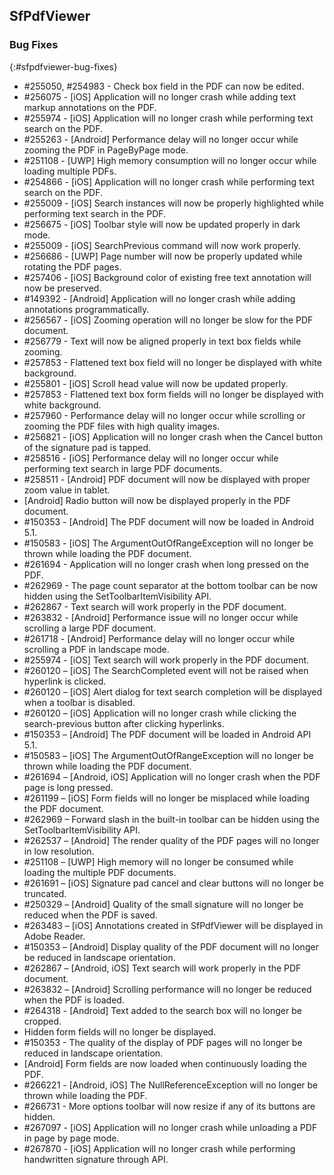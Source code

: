 ## SfPdfViewer

### Bug Fixes
{:#sfpdfviewer-bug-fixes}

* \#255050, \#254983 - Check box field in the PDF can now be edited.
* \#256075 - [iOS] Application will no longer crash while adding text markup annotations on the PDF. 
* \#255974 - [iOS] Application will no longer crash while performing text search on the PDF.
* \#255263 - [Android] Performance delay will no longer occur while zooming the PDF in PageByPage mode.
* \#251108 - [UWP] High memory consumption will no longer occur while loading multiple PDFs. 
* \#254866 - [iOS] Application will no longer crash while performing text search on the PDF.
* \#255009 - [iOS] Search instances will now be properly highlighted while performing text search in the PDF.
* \#256675 - [iOS] Toolbar style will now be updated properly in dark mode. 
* \#255009 - [iOS] SearchPrevious command will now work properly.
* \#256686 - [UWP] Page number will now be properly updated while rotating the PDF pages.
* \#257406 - [iOS] Background color of existing free text annotation will now be preserved. 
* \#149392 - [Android] Application will no longer crash while adding annotations programmatically. 
* \#256567 - [iOS] Zooming operation will no longer be slow for the PDF document.
* \#256779 - Text will now be aligned properly in text box fields while zooming.
* \#257853 - Flattened text box field will no longer be displayed with white background.
* \#255801 - [iOS] Scroll head value will now be updated properly.
* \#257853 - Flattened text box form fields will no longer be displayed with white background.
* \#257960 - Performance delay will no longer occur while scrolling or zooming the PDF files with high quality images. 
* \#256821 - [iOS] Application will no longer crash when the Cancel button of the signature pad is tapped. 
* \#258516 - [iOS] Performance delay will no longer occur while performing text search in large PDF documents.
* \#258511 - [Android] PDF document will now be displayed with proper zoom value in tablet.
* [Android] Radio button will now be displayed properly in the PDF document.
* \#150353 - [Android] The PDF document will now be loaded in Android 5.1.
* \#150583 - [iOS] The ArgumentOutOfRangeException will no longer be thrown while loading the PDF document.
* \#261694 - Application will no longer crash when long pressed on the PDF.
* \#262969 - The page count separator at the bottom toolbar can be now hidden using the SetToolbarItemVisibility API.
* \#262867 - Text search will work properly in the PDF document.
* \#263832 - [Android] Performance issue will no longer occur while scrolling a large PDF document. 
* \#261718 - [Android] Performance delay will no longer occur while scrolling a PDF in landscape mode.
* \#255974 - [iOS] Text search will work properly in the PDF document.
* \#260120 – [iOS] The SearchCompleted event will not be raised when hyperlink is clicked. 
* \#260120 – [iOS] Alert dialog for text search completion will be displayed when a toolbar is disabled. 
* \#260120 – [iOS] Application will no longer crash while clicking the search-previous button after clicking hyperlinks. 
* \#150353 – [Android] The PDF document will be loaded in Android API 5.1.
* \#150583 – [iOS] The ArgumentOutOfRangeException will no longer be thrown while loading the PDF document. 
* \#261694 – [Android, iOS] Application will no longer crash when the PDF page is long pressed. 
* \#261199 – [iOS] Form fields will no longer be misplaced while loading the PDF document. 
* \#262969 – Forward slash in the built-in toolbar can be hidden using the SetToolbarItemVisibility API. 
* \#262537 – [Android] The render quality of the PDF pages will no longer in low resolution. 
* \#251108 – [UWP] High memory will no longer be consumed while loading the multiple PDF documents. 
* \#261691 – [iOS] Signature pad cancel and clear buttons will no longer be truncated.
* \#250329 – [Android] Quality of the small signature will no longer be reduced when the PDF is saved. 
* \#263483 – [iOS] Annotations created in SfPdfViewer will be displayed in Adobe Reader. 
* \#150353 – [Android] Display quality of the PDF document will no longer be reduced in landscape orientation.
* \#262867 – [Android, iOS] Text search will work properly in the PDF document. 
* \#263832 – [Android] Scrolling performance will no longer be reduced when the PDF is loaded. 
* \#264318 - [Android] Text added to the search box will no longer be cropped. 
* Hidden form fields will no longer be displayed.
* \#150353 - The quality of the display of PDF pages will no longer be reduced in landscape orientation.
* [Android] Form fields are now loaded when continuously loading the PDF. 
* \#266221 - [Android, iOS] The NullReferenceException will no longer be thrown while loading the PDF. 
* \#266731 - More options toolbar will now resize if any of its buttons are hidden. 
* \#267097 - [iOS] Application will no longer crash while unloading a PDF in page by page mode.
* \#267870 - [iOS] Application will no longer crash while performing handwritten signature through API. 
